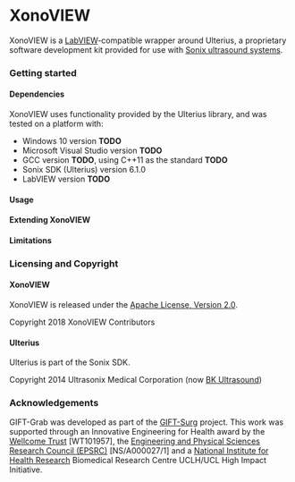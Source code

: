 # XonoVIEW

XonoVIEW is a [LabVIEW][labview]-compatible wrapper around Ulterius, a proprietary software development kit provided
for use with [Sonix ultrasound systems][sonix].

[labview]: https://www.ni.com/labview
[sonix]: https://www.bkmedical.com/


### Getting started

#### Dependencies

XonoVIEW uses functionality provided by the Ulterius library, and was tested on a platform with:

- Windows 10 version **TODO**
- Microsoft Visual Studio version **TODO**
- GCC version **TODO**, using C++11 as the standard **TODO**
- Sonix SDK (Ulterius) version 6.1.0
- LabVIEW version **TODO**

#### Usage

#### Extending XonoVIEW

#### Limitations


### Licensing and Copyright

#### XonoVIEW

XonoVIEW is released under the [Apache License, Version 2.0][license].

Copyright 2018 XonoVIEW Contributors

[license]: ./LICENSE

#### Ulterius

Ulterius is part of the Sonix SDK.

Copyright 2014 Ultrasonix Medical Corporation (now [BK Ultrasound][sonix])


### Acknowledgements

GIFT-Grab was developed as part of the [GIFT-Surg][gift-surg] project.
This work was supported through an Innovative Engineering for Health award by the [Wellcome Trust][wt] [WT101957], the
[Engineering and Physical Sciences Research Council (EPSRC)][epsrc] [NS/A000027/1] and a [National Institute for Health
Research][nihr] Biomedical Research Centre UCLH/UCL High Impact Initiative.

[gift-surg]: http://www.gift-surg.ac.uk
[wt]: https://wellcome.ac.uk/
[epsrc]: https://epsrc.ukri.org/
[nihr]: https://www.nihr.ac.uk/
